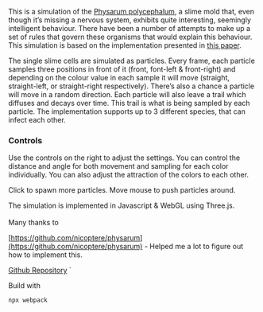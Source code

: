 This is a simulation of the [Physarum polycephalum](https://en.wikipedia.org/wiki/Physarum_polycephalum), a slime mold that, even though it’s missing a nervous system,
exhibits quite interesting, seemingly intelligent behaviour. There have been a number of attempts to make up a set of rules that govern these organisms that would explain this behaviour.
This simulation is based on the implementation presented in [this paper](https://uwe-repository.worktribe.com/output/980579).

The single slime cells are simulated as particles. Every frame, each particle samples three positions in front of it (front, font-left & front-right) and depending on the colour value in each sample it will move (straight, straight-left, or straight-right respectively). There’s also a chance a particle will move in a random direction. Each particle will also leave a trail which diffuses and decays over time. This trail is what is being sampled by each particle. The implementation supports up to 3 different species, that can infect each other.

### Controls

Use the controls on the right to adjust the settings. You can control the distance and angle for both movement and sampling for each color individually. You can also adjust the attraction of the colors to each other.

Click to spawn more particles. Move mouse to push particles around.

The simulation is implemented in Javascript & WebGL using Three.js. </br></br>
Many thanks to

[https://github.com/nicoptere/physarum](https://github.com/nicoptere/physarum) - Helped me a lot to figure out how to implement this.

[Github Repository](https://github.com/Bewelge/Physarum-WebGL)
`

Build with

```
npx webpack
```
